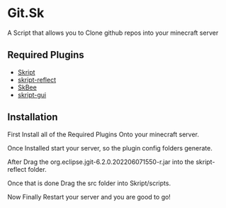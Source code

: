 # Git.Sk

A Script that allows you to Clone github repos into your minecraft server

## Required Plugins

- [Skript](https://github.com/SkriptLang/Skript)
- [skript-reflect](https://github.com/TPGamesNL/skript-reflect)
- [SkBee](https://github.com/ShaneBeee/SkBee)
- [skript-gui](https://github.com/APickledWalrus/skript-gui)

## Installation

First Install all of the Required Plugins Onto your minecraft server.

Once Installed start your server, so the plugin config folders generate.

After Drag the org.eclipse.jgit-6.2.0.202206071550-r.jar into the skript-reflect folder.

Once that is done Drag the src folder into Skript/scripts.

Now Finally Restart your server and you are good to go!